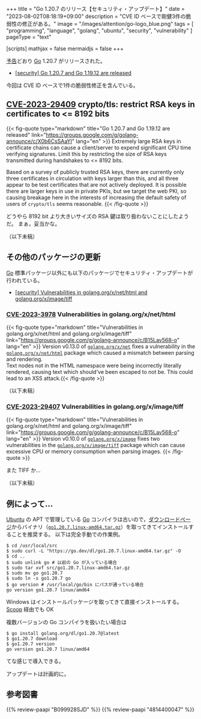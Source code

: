 +++
title = "Go 1.20.7 のリリース【セキュリティ・アップデート】"
date =  "2023-08-02T08:18:19+09:00"
description = "CVE ID ベースで剛健3件の脆弱性の修正がある。"
image = "/images/attention/go-logo_blue.png"
tags  = [ "programming", "language", "golang", "ubuntu", "security", "vulnerability" ]
pageType = "text"

[scripts]
  mathjax = false
  mermaidjs = false
+++

[予告](https://groups.google.com/g/golang-announce/c/7b0c3Z5Ko8g "[security] Go 1.20.7 and Go 1.19.12 pre-announcement")どおり [Go] 1.20.7 がリリースされた。

- [[security] Go 1.20.7 and Go 1.19.12 are released](https://groups.google.com/g/golang-announce/c/X0b6CsSAaYI)

今回は CVE ID ベースで1件の脆弱性修正を含んでいる。

## [CVE-2023-29409] crypto/tls: restrict RSA keys in certificates to <= 8192 bits

{{< fig-quote type="markdown" title="Go 1.20.7 and Go 1.19.12 are released" link="https://groups.google.com/g/golang-announce/c/X0b6CsSAaYI" lang="en" >}}
Extremely large RSA keys in certificate chains can cause a client/server to expend significant CPU time verifying signatures. Limit this by restricting the size of RSA keys transmitted during handshakes to <= 8192 bits.

Based on a survey of publicly trusted RSA keys, there are currently only three certificates in circulation with keys larger than this, and all three appear to be test certificates that are not actively deployed. It is possible there are larger keys in use in private PKIs, but we target the web PKI, so causing breakage here in the interests of increasing the default safety of users of `crypto/tls` seems reasonable.
{{< /fig-quote >}}

どうやら 8192 bit より大きいサイズの RSA 鍵は取り扱わないことにしたようだ。
まぁ，妥当かな。

（以下未稿）

## その他のパッケージの更新

[Go] 標準パッケージ以外にも以下のパッケージでセキュリティ・アップデートが行われている。

- [[security] Vulnerabilities in golang.org/x/net/html and golang.org/x/image/tiff](https://groups.google.com/g/golang-announce/c/B15Lav568-o)

### [CVE-2023-3978] Vulnerabilities in golang.org/x/net/html

{{< fig-quote type="markdown" title="Vulnerabilities in golang.org/x/net/html and golang.org/x/image/tiff" link="https://groups.google.com/g/golang-announce/c/B15Lav568-o" lang="en" >}}
Version v0.13.0 of [`golang.org/x/net`](http://golang.org/x/net) fixes a vulnerability in the [`golang.org/x/net/html`](http://golang.org/x/net/html) package which caused a mismatch between parsing and rendering.<br>
Text nodes not in the HTML namespace were being incorrectly literally rendered, causing text which should've been escaped to not be. This could lead to an XSS attack.{{< /fig-quote >}}

（以下未稿）

### [CVE-2023-29407] Vulnerabilities in golang.org/x/image/tiff

{{< fig-quote type="markdown" title="Vulnerabilities in golang.org/x/net/html and golang.org/x/image/tiff" link="https://groups.google.com/g/golang-announce/c/B15Lav568-o" lang="en" >}}
Version v0.10.0 of [`golang.org/x/image`](http://golang.org/x/image) fixes two vulnerabilities in the [`golang.org/x/image/tiff`](http://golang.org/x/image/tiff) package which can cause excessive CPU or memory consumption when parsing images.
{{< /fig-quote >}}

また TIFF か...

（以下未稿）

## 例によって...

[Ubuntu] の APT で管理している [Go] コンパイラは古いので，[ダウンロードページ](https://go.dev/dl/ "Downloads - go.dev")からバイナリ（[`go1.20.7.linux-amd64.tar.gz`](https://go.dev/dl/go1.20.7.linux-amd64.tar.gz)）を取ってきてインストールすることを推奨する。
以下は完全手動での作業例。

```text
$ cd /usr/local/src
$ sudo curl -L "https://go.dev/dl/go1.20.7.linux-amd64.tar.gz" -O
$ cd ..
$ sudo unlink go # 以前の Go が入っている場合
$ sudo tar xvf src/go1.20.7.linux-amd64.tar.gz
$ sudo mv go go1.20.7
$ sudo ln -s go1.20.7 go
$ go version # /usr/local/go/bin にパスが通っている場合
go version go1.20.7 linux/amd64
```

Windows はインストールパッケージを取ってきて直接インストールする。
[Scoop] 経由でも OK

複数バージョンの Go コンパイラを扱いたい場合は

```text
$ go install golang.org/dl/go1.20.7@latest
$ go1.20.7 download
$ go1.20.7 version
go version go1.20.7 linux/amd64
```

てな感じで導入できる。

アップデートは計画的に。

[Go]: https://go.dev/
[Ubuntu]: https://www.ubuntu.com/ "The leading operating system for PCs, IoT devices, servers and the cloud | Ubuntu"
[Scoop]: https://scoop.sh/
[CVE-2023-29409]: https://nvd.nist.gov/vuln/detail/CVE-2023-29409
[CVE-2023-3978]: https://nvd.nist.gov/vuln/detail/CVE-2023-3978
[CVE-2023-29407]: https://nvd.nist.gov/vuln/detail/CVE-2023-29407

## 参考図書

{{% review-paapi "B099928SJD" %}} <!-- プログラミング言語Go -->
{{% review-paapi "4814400047" %}} <!-- 初めてのGo言語 -->

